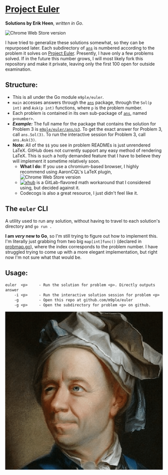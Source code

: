 # [Project Euler](https://projecteuler.net)
**Solutions by Erik Heen**, *written in Go*.

<img src="https://camo.githubusercontent.com/8826de1ec702ba066e9a0694a7af3ef54c464e560c1206f4912aa1c221f56393/68747470733a2f2f696d672e736869656c64732e696f2f6368726f6d652d7765622d73746f72652f762f63676f6c616f62676c65626a6f6e6a69626c636a61676e706d646d6c676d64613f6c6162656c3d4769744875622532304d617468253230446973706c6179" alt="Chrome Web Store version" data-canonical-src="https://img.shields.io/chrome-web-store/v/cgolaobglebjonjiblcjagnpmdmlgmda?label=GitHub%20Math%20Display" style="max-width: 100%;">

I have tried to generalize these solutions somewhat, so they can be repurposed later. Each subdirectory of [`ans`](ans) is numbered according to the problem it solves on [Project Euler](https://projecteuler.net). Presently, I have only a few problems solved. If in the future this number grows, I will most likely fork this repository and make it private, leaving only the first 100 open for outside examination.

## Structure:

* This is all under the Go module `m9ple/euler`.
* `main` accesses answers through the [`ans`](ans) package, through the `Sol(p int)` and `Ask(p int)` functions, where `p` is the problem number.
* Each problem is contained in its own sub-package of [`ans`](ans), named `p<number>`.
* ***Example:*** The full name for the package that contains the solution for Problem 3 is [`m9ple/euler/ans/p3`](ans/p3). To get the exact answer for Problem 3, call `ans.Sol(3)`. To run the interactive session for Problem 3, call `ans.Ask(3)`.
* **Note:** All of the `$$` you see in problem READMEs is just unrendered LaTeX. GitHub does not currently support any easy method of rendering LaTeX. This is such a hotly demanded feature that I have to believe they will implement it sometime relatively soon.
    * **What I do:** If you use a chromium-based browser, I highly recommend using AaronCQL's LaTeX plugin, <img src="https://camo.githubusercontent.com/8826de1ec702ba066e9a0694a7af3ef54c464e560c1206f4912aa1c221f56393/68747470733a2f2f696d672e736869656c64732e696f2f6368726f6d652d7765622d73746f72652f762f63676f6c616f62676c65626a6f6e6a69626c636a61676e706d646d6c676d64613f6c6162656c3d4769744875622532304d617468253230446973706c6179" alt="Chrome Web Store version" data-canonical-src="https://img.shields.io/chrome-web-store/v/cgolaobglebjonjiblcjagnpmdmlgmda?label=GitHub%20Math%20Display" style="max-width: 100%;">
    * [![xhub](https://img.shields.io/badge/Chrome%20extension-xhub-f2eecb)](https://chrome.google.com/webstore/detail/xhub/anidddebgkllnnnnjfkmjcaallemhjee) is a GitLab-flavored math workaround that I considered using, but decided against it.
    * Codecogs is also a great resource, I just didn't feel like it.

## The `euler` CLI

A utility used to run any solution, without having to travel to each solution's directory and `go run .`

**I am *very* new to Go**, so I'm still trying to figure out how to implement this. I'm literally just grabbing from two big `map[int]func()` (declared in [probmap.go](ans/probmap.go)), where the index corresponds to the problem number. I have struggled trying to come up with a more elegant implementation, but right now I'm not sure what that would be.

## Usage:
```
euler  <p>     - Run the solution for problem <p>. Directly outputs answer
    -i <p>     - Run the interactive solution session for problem <p>
    -g         - Open this repo at github.com/m9ple/euler
    -g <p>     - Open the subdirectory for problem <p> on github.
```

![Portrait of Leonhard Euler](euler.png)
